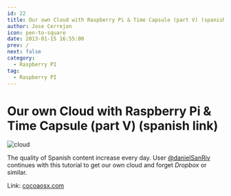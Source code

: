 ```yaml
---
id: 22
title: Our own Cloud with Raspberry Pi & Time Capsule (part V) (spanish link)
author: Jose Cerrejon
icon: pen-to-square
date: 2013-01-15 16:55:00
prev: /
next: false
category:
  - Raspberry PI
tag:
  - Raspberry PI
---
```


# Our own Cloud with Raspberry Pi & Time Capsule (part V) (spanish link)

![cloud](/images/cloud.jpg)

The quality of Spanish content increase every day. User [@danielSanRiv](http://twitter.com/danielSanRiv) continues with this tutorial to get our own cloud and forget *Dropbox* or similar.

Link: [cocoaosx.com](http://www.cocoaosx.com/2013/01/14/nuestro-propio-cloud-con-raspberry-pi-y-time-capsule-v-por-danielsanriv/)